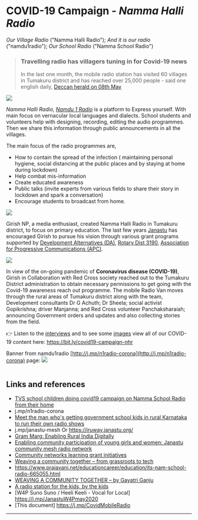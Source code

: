 # COVID-19 Campaign - *Namma Halli Radio*

*Our Village Radio* ("Namma Halli Radio"); *And it is our radio* ("namdu1radio"); *Our School Radio* ("Namma School Radio")

> ### Travelling radio has villagers tuning in for Covid-19 news
> In the last one month, the mobile radio station has visited 60 villages in Tumakuru district and has reached over 25,000 people - said one  english daily, [Deccan herald on 08th May](https://www.deccanherald.com/special-features/travelling-radio-has-villagers-tuning-in-for-covid-19-news-835261.html)

![](https://i.imgur.com/etBlxds.jpg)

*Namma Halli Radio, [Namdu 1 Radio](https://www.namdu1radio.com/)* is a platform to Express yourself. With main focus on vernacular local languages and dialects. School students and volunteers help with designing, recording, editing the audio programmes. Then we share this information through public announcements in all the villages.

The main focus of the radio programmes are,
* How to contain the spread of the infection ( maintaining personal hygiene, social distancing at the public places and by staying at home during lockdown)
* Help combat mis-information
* Create educated awareness
* Public talks (invite experts from various fields to share their story in lockdown and spark a conversation)
* Encourage students to broadcast from home.

![](https://i.imgur.com/yhSVMYa.jpg)



Girish NP, a media enthusiast, created Namma Halli Radio in Tumakuru district, to focus on primary education. The last few years [Janastu](https://janastu.org/) has encouraged Girish to pursue his vision through various grant programs supported by [Development Alternatives (DA)](https://www.devalt.org/), [Rotary Dist 3190](http://www.rotary-3190.org/), [Association for Progressive Communications (APC)](https://www.apc.org/).


![](https://i.imgur.com/QXdKbQq.jpg)

 
 
In view of the on-going pandemic of **Coronavirus disease (COVID-19)**, Girish in Collaboration with Red Cross society reached out to the Tumakuru District administration to obtain necessary permissions to get going with the Covid-19 awareness reach out programme. The mobile Radio Van moves through the rural areas of Tumakuru district along with the team, Development consultants Dr G Achuth; Dr Sheela; social activist Gopikrishna; driver Manjanna; and Red Cross volunteer Panchaksharaiah; announcing Government orders and updates and also collecting stories from the field.

👉 Listen to the [interviews](https://files.janastu.org/s/KbGd5RJGswsNna5?path=%2FAudios) and to see some [images](https://files.janastu.org/s/KbGd5RJGswsNna5?path=%2FImages) view all of our COVID-19 content here: https://bit.ly/covid19-campaign-nhr 

Banner from namdu1radio [http://j.mp/n1radio-corona](http://j.mp/n1radio-corona) page:
![](https://static.wixstatic.com/media/4f0012_39bf69cece83410483d298d35b4ea3f1~mv2.jpg/v1/fill/w_1280,h_1280,q_85,usm_0.66_1.00_0.01/4f0012_39bf69cece83410483d298d35b4ea3f1~mv2_mscwdt.jpg)

![]()
## Links and references
* [TVS school children doing covid19 campaign on  Namma School Radio from their home ](https://www.namdu1radio.com/tvs-school-radio)
* j.mp/n1radio-corona
* [Meet the man who's getting government school kids in rural Karnataka to run their own radio shows](https://www.edexlive.com/people/2019/sep/25/say-hello-to-namma-young-rjs-through-namma-halli-community-radio-in-durgadahalli-8375.html)
* j.mp/janastu-mesh Or https://iruway.janastu.org/
* [Gram Marg: Enabling Rural India Digitally](http://sarbanibelur.blogspot.com/2019/07/enabling-community-participation-of.html)
* [Enabling community participation of young girls and women: Janastu community mesh radio network](https://www.apc.org/en/blog/enabling-community-participation-young-girls-and-women-janastu-community-mesh-radio-network)
* [Community networks learning grant initiatives](http://asorcom.net/community-networks-learning-grant-initiatives/)
* [Weaving a community together – from grassroots to tech](https://www.apc.org/en/blog/weaving-community-together-grassroots-tech)
* https://www.prajavani.net/educationcareer/education/its-nam-school-radio-665055.html
* [WEAVING A COMMUNITY TOGETHER – by Gayatri Ganju](https://www.genderit.org/feminist-talk/weaving-community-together-grassroots-tech)
* [A radio station for the kids, by the kids](https://www.newindianexpress.com/thesundaystandard/2018/nov/18/a-radio-station-for-the-kids-by-the-kids-1899792.html)
* [W4P Suno Suno / Heeli Keeli - Vocal for Local] https://j.mp/JanastuW4Pmay2020
* [This document] https://j.mp/CovidMobileRadio

---
